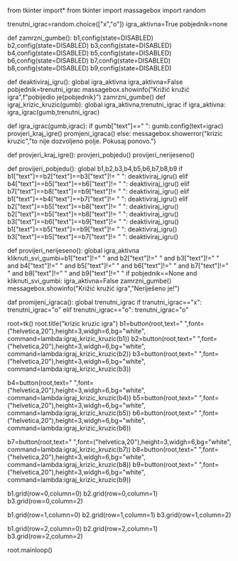 from tkinter import*
from tkinter import massagebox
import random

trenutni_igrac=random.choice(["x","o"])
igra_aktivna=True
pobjednik=none

def zamrzni_gumbe():
  b1,config(state=DISABLED)
  b2,config(state=DISABLED)
  b3,config(state=DISABLED)
  b4,config(state=DISABLED)
  b5,config(state=DISABLED)
  b6,config(state=DISABLED)
  b7,config(state=DISABLED)
  b8,config(state=DISABLED)
  b9,config(state=DISABLED)
  
def deaktiviraj_igru():
  global igra_aktivna
  igra_aktivna=False
  pobjednik=trenutni_igrac
  massagebox.showinfo("Križić kružić igra",f"pobijedio je{pobjednik}")
zamrzni_gumbe()
def igraj_krizic_kruzic(gumb):
    global igra_aktivna,trenutni_igrac
    if igra_aktivna:
        igra_igrac(gumb,trenutni_igrac)

def igra_igrac(gumb,igrac):
    if gumb["text"]==" ":
        gumb.config(text=igrac)
        provjeri_kraj_igre()
        promjeni_igraca()
    else:
        messagebox.showerror("krizic kruzic","to nije dozvoljeno polje. Pokusaj ponovo.")


def provjeri_kraj_igre():
    provjeri_pobjedu()
    provijeri_nerijeseno()

def provijeri_pobjedu():
  global b1,b2,b3,b4,b5,b6,b7,b8,b9
  if b1["text"]==b2["text"]==b3["text"]!= " ":
    deaktiviraj_igru()
elif b4["text"]==b5["text"]==b6["text"]!= " ":
    deaktiviraj_igru()
elif b7["text"]==b8["text"]==b9["text"]!= " ":
    deaktiviraj_igru()
elif b1["text"]==b4["text"]==b7["text"]!= " ":
    deaktiviraj_igru()
elif b2["text"]==b5["text"]==b8["text"]!= " ":
    deaktiviraj_igru()
b2["text"]==b5["text"]==b8["text"]!= " ":
    deaktiviraj_igru()
b3["text"]==b6["text"]==b9["text"]!= " ":
    deaktiviraj_igru()
b1["text"]==b5["text"]==b9["text"]!= " ":
    deaktiviraj_igru()
b3["text"]==b5["text"]==b7["text"]!= " ":
    deaktiviraj_igru()

def provijeri_nerijeseno():
    global igra_aktivna
    kliknuti_svi_gumbi=b1["text"]!=" " and b2["text"]!=" " and b3["text"]!=" " and b4["text"]!=" " and b5["text"]!=" " and b6["text"]!=" " and b7["text"]!=" " and b8["text"]!=" " and b9["text"]!=" "
    if pobjednik==None and kliknuti_svi_gumbi:
    igra_aktivna=False
    zamrzni_gumbe()
    messagebox.showinfo("Križić kružić igra","Neriješeno je!")
    
daf promijeni_igraca():
    global trenutni_igrac
    if tranutni_igrac=="x":
      trenutni_igrac="o"
    elif trenutni_igrac=="o":
        trenutni_igrac="o"

root=tk()
root.title("krizic kruzic igra")
b1=button(root,text=" ",font=("helvetica,20"),height=3,widgh=6,bg="white",
command=lambda:igraj_krizic_kruzic(b1))
b2=button(root,text=" ",font=("helvetica,20"),height=3,widgh=6,bg="white",
command=lambda:igraj_krizic_kruzic(b2))
b3=button(root,text=" ",font=("helvetica,20"),height=3,widgh=6,bg="white",
command=lambda:igraj_krizic_kruzic(b3))

b4=button(root,text=" ",font=("helvetica,20"),height=3,widgh=6,bg="white",
command=lambda:igraj_krizic_kruzic(b4))
b5=button(root,text=" ",font=("helvetica,20"),height=3,widgh=6,bg="white",
command=lambda:igraj_krizic_kruzic(b5))
b6=button(root,text=" ",font=("helvetica,20"),height=3,widgh=6,bg="white",
command=lambda:igraj_krizic_kruzic(b6))

b7=button(root,text=" ",font=("helvetica,20"),height=3,widgh=6,bg="white",
command=lambda:igraj_krizic_kruzic(b7))
b8=button(root,text=" ",font=("helvetica,20"),height=3,widgh=6,bg="white",
command=lambda:igraj_krizic_kruzic(b8))
b9=button(root,text=" ",font=("helvetica,20"),height=3,widgh=6,bg="white",
command=lambda:igraj_krizic_kruzic(b9))

b1.grid(row=0,column=0)
b2.grid(row=0,column=1)
b3.grid(row=0,column=2)

b1.grid(row=1,column=0)
b2.grid(row=1,column=1)
b3.grid(row=1,column=2)

b1.grid(row=2,column=0)
b2.grid(row=2,column=1)
b3.grid(row=2,column=2)

root.mainloop()


